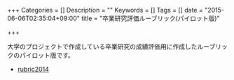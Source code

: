 +++
Categories = []
Description = ""
Keywords = []
Tags = []
date = "2015-06-06T02:35:04+09:00"
title = "卒業研究評価ルーブリック(パイロット版)"

+++

大学のプロジェクトで作成している卒業研究の成績評価用に作成したルーブリックのパイロット版です。

- [rubric2014](pdf/rubric2014.pdf)
